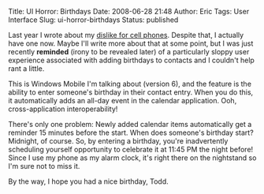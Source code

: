 Title: UI Horror: Birthdays
Date: 2008-06-28 21:48
Author: Eric
Tags: User Interface
Slug: ui-horror-birthdays
Status: published

Last year I wrote about my [dislike for cell
phones]({filename}/them-newfangled-cellphone-things.md).
Despite that, I actually have one now. Maybe I'll write more about that at some
point, but I was just recently **reminded** (irony to be revealed later) of a
particularly sloppy user experience associated with adding birthdays to
contacts and I couldn't help rant a little.

<!--more-->

This is Windows Mobile I'm talking about (version 6), and the feature is
the ability to enter someone's birthday in their contact entry. When you
do this, it automatically adds an all-day event in the calendar
application. Ooh, cross-application interoperability!

There's only one problem: Newly added calendar items automatically get a
reminder 15 minutes before the start. When does someone's birthday
start? Midnight, of course. So, by entering a birthday,
you're inadvertently scheduling yourself opportunity to celebrate it at
11:45 PM the night before! Since I use my phone as my alarm clock, it's
right there on the nightstand so I'm sure not to miss it.

By the way, I hope you had a nice birthday, Todd.
